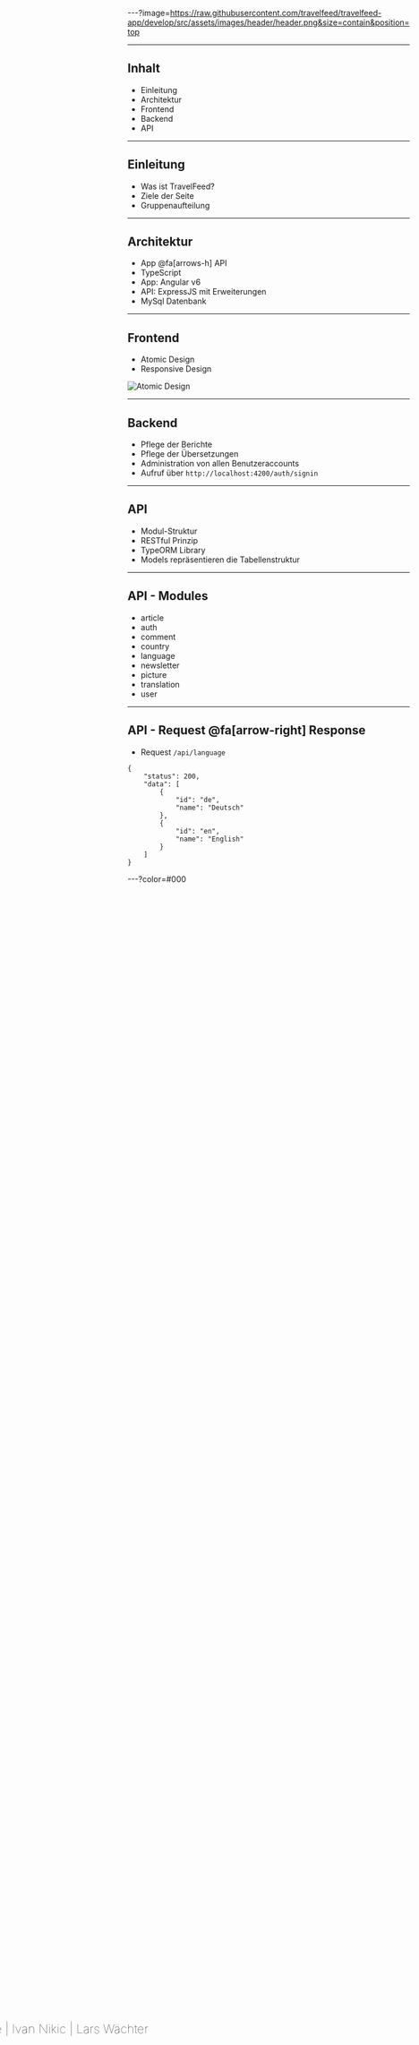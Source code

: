 ---?image=https://raw.githubusercontent.com/travelfeed/travelfeed-app/develop/src/assets/images/header/header.png&size=contain&position=top

<div style="position: fixed; bottom: 7vh; left: -50%; width: 100vw; height: 80px;">
    <p style="font-size: 22px; text-align: center; font-weight: 100;">Dennis Fritsch | Pascal Iske | Ivan Nikic | Lars Wächter</p>
</div>

---

## Inhalt

- Einleitung
- Architektur
- Frontend
- Backend
- API

---

## Einleitung

- Was ist TravelFeed?
- Ziele der Seite
- Gruppenaufteilung

---

## Architektur

- App @fa[arrows-h] API
- TypeScript
- App: Angular v6
- API: ExpressJS mit Erweiterungen
- MySql Datenbank

---

## Frontend

- Atomic Design
- Responsive Design

![Atomic Design](http://ubie.io/wp-content/uploads/2016/08/atomic-web-design.gif)

---

## Backend

- Pflege der Berichte
- Pflege der Übersetzungen
- Administration von allen Benutzeraccounts
- Aufruf über `http://localhost:4200/auth/signin`

---

## API

- Modul-Struktur
- RESTful Prinzip
- TypeORM Library
- Models repräsentieren die Tabellenstruktur

---

## API - Modules

- article
- auth
- comment
- country
- language
- newsletter
- picture
- translation
- user

---

## API - Request @fa[arrow-right] Response

- Request `/api/language`

```
{
    "status": 200,
    "data": [
        {
            "id": "de",
            "name": "Deutsch"
        },
        {
            "id": "en",
            "name": "English"
        }
    ]
}
```

---?color=#000
